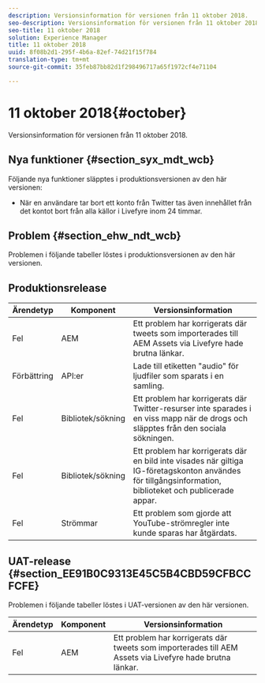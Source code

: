 ```yaml
---
description: Versionsinformation för versionen från 11 oktober 2018.
seo-description: Versionsinformation för versionen från 11 oktober 2018.
seo-title: 11 oktober 2018
solution: Experience Manager
title: 11 oktober 2018
uuid: 8f08b2d1-295f-4b6a-82ef-74d21f15f784
translation-type: tm+mt
source-git-commit: 35feb87bb82d1f298496717a65f1972cf4e71104

---
```



# 11 oktober 2018{#october}

Versionsinformation för versionen från 11 oktober 2018.

## Nya funktioner {#section_syx_mdt_wcb}

Följande nya funktioner släpptes i produktionsversionen av den här versionen:

* När en användare tar bort ett konto från Twitter tas även innehållet från det kontot bort från alla källor i Livefyre inom 24 timmar.

## Problem {#section_ehw_ndt_wcb}

Problemen i följande tabeller löstes i produktionsversionen av den här versionen.

## Produktionsrelease

| **Ärendetyp** | **Komponent** | **Versionsinformation** |
|---|---|---|
| Fel | AEM | Ett problem har korrigerats där tweets som importerades till AEM Assets via Livefyre hade brutna länkar. |
| Förbättring | API:er | Lade till etiketten &quot;audio&quot; för ljudfiler som sparats i en samling. |
| Fel | Bibliotek/sökning | Ett problem har korrigerats där Twitter-resurser inte sparades i en viss mapp när de drogs och släpptes från den sociala sökningen. |
| Fel | Bibliotek/sökning | Ett problem har korrigerats där en bild inte visades när giltiga IG-företagskonton användes för tillgångsinformation, biblioteket och publicerade appar. |
| Fel | Strömmar | Ett problem som gjorde att YouTube-strömregler inte kunde sparas har åtgärdats. |

## UAT-release {#section_EE91B0C9313E45C5B4CBD59CFBCCFCFE}

Problemen i följande tabeller löstes i UAT-versionen av den här versionen.

| **Ärendetyp** | **Komponent** | **Versionsinformation** |
|---|---|---|
| Fel | AEM | Ett problem har korrigerats där tweets som importerades till AEM Assets via Livefyre hade brutna länkar. |

